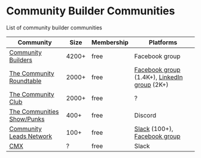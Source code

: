 # Community Builder Communities

List of community builder communities

| Community | Size | Membership | Platforms |
| --- | --- | --- | --- |
| [Community Builders](https://www.facebook.com/groups/we.are.community.builders/) | 4200+ | free | Facebook group |
| [The Community Roundtable](https://communityroundtable.com/) | 2000+ | free | [Facebook group](https://www.facebook.com/groups/TheCommunityRoundtable/) (1.4K+), [LinkedIn group](https://www.linkedin.com/groups/2230701/) (2K+) |
| [The Community Club](https://www.community.club/) | 2000+ | free | ? |
| [The Communities Show/Punks](http://join.communities.show/) | 400+ | free | Discord |
| [Community Leads Network](https://communityleads.net/) | 100+ | free | [Slack](https://communityleads.net/slack) (100+), [Facebook group](https://www.facebook.com/groups/300883904855210) |
| [CMX](https://cmxslack.github.io/) | ? | free | Slack |

